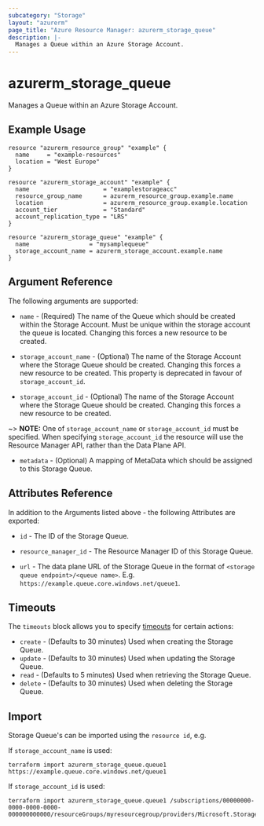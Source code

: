 ```yaml
---
subcategory: "Storage"
layout: "azurerm"
page_title: "Azure Resource Manager: azurerm_storage_queue"
description: |-
  Manages a Queue within an Azure Storage Account.
---
```


# azurerm_storage_queue

Manages a Queue within an Azure Storage Account.

## Example Usage

```hcl
resource "azurerm_resource_group" "example" {
  name     = "example-resources"
  location = "West Europe"
}

resource "azurerm_storage_account" "example" {
  name                     = "examplestorageacc"
  resource_group_name      = azurerm_resource_group.example.name
  location                 = azurerm_resource_group.example.location
  account_tier             = "Standard"
  account_replication_type = "LRS"
}

resource "azurerm_storage_queue" "example" {
  name                 = "mysamplequeue"
  storage_account_name = azurerm_storage_account.example.name
}
```

## Argument Reference

The following arguments are supported:

* `name` - (Required) The name of the Queue which should be created within the Storage Account. Must be unique within the storage account the queue is located. Changing this forces a new resource to be created.

* `storage_account_name` - (Optional) The name of the Storage Account where the Storage Queue should be created. Changing this forces a new resource to be created. This property is deprecated in favour of `storage_account_id`.

* `storage_account_id` - (Optional) The name of the Storage Account where the Storage Queue should be created. Changing this forces a new resource to be created.

~> **NOTE:** One of `storage_account_name` or `storage_account_id` must be specified. When specifying `storage_account_id` the resource will use the Resource Manager API, rather than the Data Plane API.

* `metadata` - (Optional) A mapping of MetaData which should be assigned to this Storage Queue.

## Attributes Reference

In addition to the Arguments listed above - the following Attributes are exported:

* `id` - The ID of the Storage Queue.

* `resource_manager_id` - The Resource Manager ID of this Storage Queue.

* `url` - The data plane URL of the Storage Queue in the format of `<storage queue endpoint>/<queue name>`. E.g. `https://example.queue.core.windows.net/queue1`.

## Timeouts

The `timeouts` block allows you to specify [timeouts](https://www.terraform.io/language/resources/syntax#operation-timeouts) for certain actions:

* `create` - (Defaults to 30 minutes) Used when creating the Storage Queue.
* `update` - (Defaults to 30 minutes) Used when updating the Storage Queue.
* `read` - (Defaults to 5 minutes) Used when retrieving the Storage Queue.
* `delete` - (Defaults to 30 minutes) Used when deleting the Storage Queue.

## Import

Storage Queue's can be imported using the `resource id`, e.g.

If `storage_account_name` is used:

```shell
terraform import azurerm_storage_queue.queue1 https://example.queue.core.windows.net/queue1
```

If `storage_account_id` is used:

```shell
terraform import azurerm_storage_queue.queue1 /subscriptions/00000000-0000-0000-0000-000000000000/resourceGroups/myresourcegroup/providers/Microsoft.Storage/storageAccounts/myaccount/queueServices/default/queues
```
